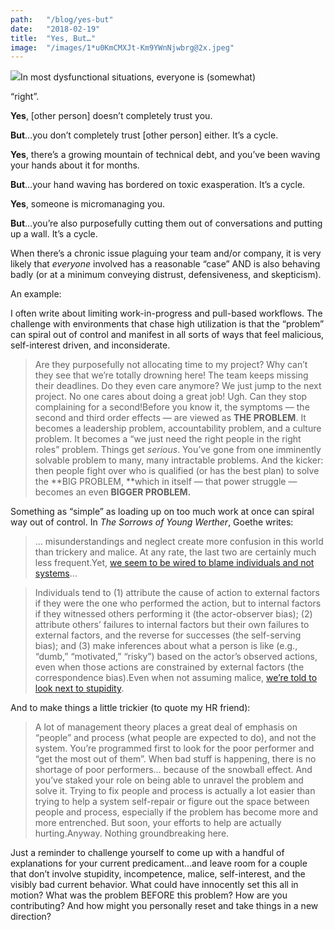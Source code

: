 ```yaml
---
path:	"/blog/yes-but"
date:	"2018-02-19"
title:	"Yes, But…"
image:	"/images/1*u0KmCMXJt-Km9YWnNjwbrg@2x.jpeg"
---
```


![](/images/1*u0KmCMXJt-Km9YWnNjwbrg@2x.jpeg)In most dysfunctional situations, everyone is (somewhat)

 “right”.

**Yes**, [other person] doesn’t completely trust you.

**But**…you don’t completely trust [other person] either. It’s a cycle.

**Yes**, there’s a growing mountain of technical debt, and you’ve been waving your hands about it for months.

**But**…your hand waving has bordered on toxic exasperation. It’s a cycle.

**Yes**, someone is micromanaging you.

**But**…you’re also purposefully cutting them out of conversations and putting up a wall. It’s a cycle.

When there’s a chronic issue plaguing your team and/or company, it is very likely that *everyone* involved has a reasonable “case” AND is also behaving badly (or at a minimum conveying distrust, defensiveness, and skepticism).

An example:

I often write about limiting work-in-progress and pull-based workflows. The challenge with environments that chase high utilization is that the “problem” can spiral out of control and manifest in all sorts of ways that feel malicious, self-interest driven, and inconsiderate.


> Are they purposefully not allocating time to my project?
> Why can’t they see that we’re totally drowning here!
> The team keeps missing their deadlines. Do they even care anymore?
> We just jump to the next project. No one cares about doing a great job!
> Ugh. Can they stop complaining for a second!Before you know it, the symptoms — the second and third order effects — are viewed as **THE PROBLEM**. It becomes a leadership problem, accountability problem, and a culture problem. It becomes a “we just need the right people in the right roles” problem. Things get *serious*. You’ve gone from one imminently solvable problem to many, many intractable problems. And the kicker: then people fight over who is qualified (or has the best plan) to solve the **BIG PROBLEM, **which in itself — that power struggle — becomes an even **BIGGER PROBLEM.**

Something as “simple” as loading up on too much work at once can spiral way out of control. In *The Sorrows of Young Werther*, Goethe writes:


> … misunderstandings and neglect create more confusion in this world than trickery and malice. At any rate, the last two are certainly much less frequent.Yet, [we seem to be wired to blame individuals and not systems](https://www.ncbi.nlm.nih.gov/pmc/articles/PMC3115647/#!po=13.8889)…


> Individuals tend to (1) attribute the cause of action to external factors if they were the one who performed the action, but to internal factors if they witnessed others performing it (the actor-observer bias); (2) attribute others’ failures to internal factors but their own failures to external factors, and the reverse for successes (the self-serving bias); and (3) make inferences about what a person is like (e.g., “dumb,” “motivated,” “risky”) based on the actor’s observed actions, even when those actions are constrained by external factors (the correspondence bias).Even when not assuming malice, [we’re told to look next to stupidity](https://en.m.wikipedia.org/wiki/Hanlon%27s_razor).

And to make things a little trickier (to quote my HR friend):


> A lot of management theory places a great deal of emphasis on “people” and process (what people are expected to do), and not the system. You’re programmed first to look for the poor performer and “get the most out of them”. When bad stuff is happening, there is no shortage of poor performers… because of the snowball effect. And you’ve staked your role on being able to unravel the problem and solve it. Trying to fix people and process is actually a lot easier than trying to help a system self-repair or figure out the space between people and process, especially if the problem has become more and more entrenched. But soon, your efforts to help are actually hurting.Anyway. Nothing groundbreaking here.

Just a reminder to challenge yourself to come up with a handful of explanations for your current predicament…and leave room for a couple that don’t involve stupidity, incompetence, malice, self-interest, and the visibly bad current behavior. What could have innocently set this all in motion? What was the problem BEFORE this problem? How are you contributing? And how might you personally reset and take things in a new direction?

